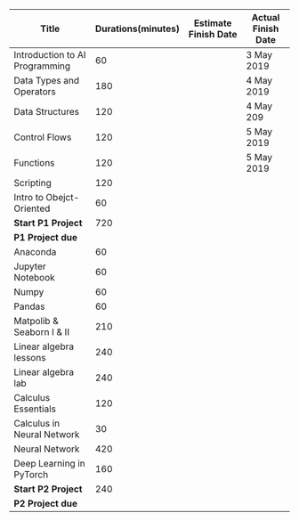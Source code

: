 | Title                          | Durations(minutes) | Estimate Finish Date | Actual Finish Date |
| ------------------------------ | ------------------ | -------------------- | ------------------ |
| Introduction to AI Programming | 60                 |                      | 3 May 2019         |
| Data Types and Operators       | 180                |                      | 4 May 2019         |
| Data Structures                | 120                |                      | 4 May 209          |
| Control Flows                  | 120                |                      | 5 May 2019         |
| Functions                      | 120                |                      | 5 May 2019         |
| Scripting                      | 120                |                      |                    |
| Intro to Obejct-Oriented       | 60                 |                      |                    |
| **Start P1 Project**           | 720                |                      |                    |
| **P1 Project due**             |                    |                      |                    |
| Anaconda                       | 60                 |                      |                    |
| Jupyter Notebook               | 60                 |                      |                    |
| Numpy                          | 60                 |                      |                    |
| Pandas                         | 60                 |                      |                    |
| Matpolib & Seaborn I & II      | 210                |                      |                    |
| Linear algebra lessons         | 240                |                      |                    |
| Linear algebra lab             | 240                |                      |                    |
| Calculus Essentials            | 120                |                      |                    |
| Calculus in Neural Network     | 30                 |                      |                    |
| Neural Network                 | 420                |                      |                    |
| Deep Learning in PyTorch       | 160                |                      |                    |
| **Start P2 Project**           | 240                |                      |                    |
| **P2 Project due**             |                    |                      |                    |



